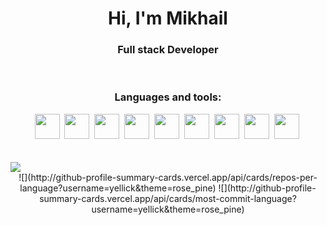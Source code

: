 <div id="header" align="center">
    <h1>Hi, I'm Mikhail</h1>
    <h3>Full stack Developer</h3>
</div>
<br>
<div id="tools" align="center">
    <h3>Languages and tools:</h3>
    <img src="https://cdn.jsdelivr.net/gh/devicons/devicon@latest/icons/html5/html5-original.svg" width="40" height="40"/>&nbsp;
    <img src="https://cdn.jsdelivr.net/gh/devicons/devicon@latest/icons/css3/css3-original.svg" width="40" height="40"/>&nbsp;
    <img src="https://cdn.jsdelivr.net/gh/devicons/devicon@latest/icons/javascript/javascript-original.svg" width="40" height="40"/>&nbsp;
    <img src="https://cdn.jsdelivr.net/gh/devicons/devicon@latest/icons/jquery/jquery-original.svg" width="40" height="40"/>&nbsp;
    <img src="https://cdn.jsdelivr.net/gh/devicons/devicon@latest/icons/php/php-original.svg" width="40" height="40"/>&nbsp;
    <img src="https://cdn.jsdelivr.net/gh/devicons/devicon@latest/icons/mysql/mysql-original.svg" width="40" height="40"/>&nbsp;
    <img src="https://cdn.jsdelivr.net/gh/devicons/devicon@latest/icons/python/python-original.svg" width="40" height="40"/>&nbsp;
    <img src="https://cdn.jsdelivr.net/gh/devicons/devicon@latest/icons/csharp/csharp-original.svg" width="40" height="40"/>&nbsp;
    <img src="https://cdn.jsdelivr.net/gh/devicons/devicon@latest/icons/react/react-original.svg" width="40" height="40"/>&nbsp;
          
</div>
<br><br>
<img src="http://github-profile-summary-cards.vercel.app/api/cards/profile-details?username=yellick&theme=rose_pine">
<div align="center">
    ![](http://github-profile-summary-cards.vercel.app/api/cards/repos-per-language?username=yellick&theme=rose_pine)
    ![](http://github-profile-summary-cards.vercel.app/api/cards/most-commit-language?username=yellick&theme=rose_pine)
</div>
